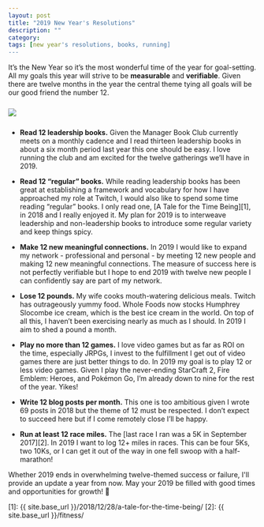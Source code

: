 ```yaml
---
layout: post
title: "2019 New Year's Resolutions"
description: ""
category: 
tags: [new year's resolutions, books, running]
---
```


It’s the New Year so it’s the most wonderful time of the year for goal-setting. All my goals this year will strive to be **measurable** and **verifiable**. Given there are twelve months in the year the central theme tying all goals will be our good friend the number 12.

<div>
    <img style="margin-top: 24px; margin-right: auto; margin-left: auto; display: block;" src="{{ site.images2019 }}/01-01/12.gif"/>
    <p class="caption-text" style="line-height: 1.5em; margin-bottom: 24px;"><strong></strong></p>
</div>


* **Read 12 leadership books.** Given the Manager Book Club currently meets on a monthly cadence and I read thirteen leadership books in about a six month period last year this one should be easy. I love running the club and am excited for the twelve gatherings we’ll have in 2019.

* **Read 12 “regular” books.** While reading leadership books has been great at establishing a framework and vocabulary for how I have approached my role at Twitch, I would also like to spend some time reading “regular” books. I only read one, [A Tale for the Time Being][1], in 2018 and I really enjoyed it. My plan for 2019 is to interweave leadership and non-leadership books to introduce some regular variety and keep things spicy.

* **Make 12 new meaningful connections.** In 2019 I would like to expand my network - professional and personal - by meeting 12 new people and making 12 new meaningful connections. The measure of success here is not perfectly verifiable but I hope to end 2019 with twelve new people I can confidently say are part of my network.

* **Lose 12 pounds.** My wife cooks mouth-watering delicious meals. Twitch has outrageously yummy food. Whole Foods now stocks Humphrey Slocombe ice cream, which is the best ice cream in the world. On top of all this, I haven’t been exercising nearly as much as I should. In 2019 I aim to shed a pound a month.

* **Play no more than 12 games.** I love video games but as far as ROI on the time, especially JRPGs, I invest to the fulfillment I get out of video games there are just better things to do. In 2019 my goal is to play 12 or less video games. Given I play the never-ending StarCraft 2, Fire Emblem: Heroes, and Pokémon Go, I’m already down to nine for the rest of the year. Yikes!

* **Write 12 blog posts per month.** This one is too ambitious given I wrote 69 posts in 2018 but the theme of 12 must be respected. I don’t expect to succeed here but if I come remotely close I’ll be happy.

* **Run at least 12 race miles.** The [last race I ran was a 5K in September 2017][2]. In 2019 I want to log 12+ miles in races. This can be four 5Ks, two 10Ks, or I can get it out of the way in one fell swoop with a half-marathon!

Whether 2019 ends in overwhelming twelve-themed success or failure, I'll provide an update a year from now. May your 2019 be filled with good times and opportunities for growth! 🙏

[1]: {{ site.base_url }}/2018/12/28/a-tale-for-the-time-being/
[2]: {{ site.base_url }}/fitness/ 
